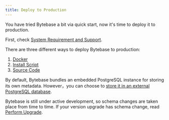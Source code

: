 ```yaml
---
title: Deploy to Production
---
```

You have tried Bytebase a bit via quick start, now it's time to deploy it to production.

First, check [System Requirement and Support](system-requirement-and-support).

There are three different ways to deploy Bytebase to production:
1. [Docker](install-with-docker)
2. [Install Script](install-script)
3. [Source Code](build-from-source)

By default, Bytebase bundles an embedded PostgreSQL instance for storing its own metadata. However，you can choose to [store it in an external PostgreSQL database](external-postgres).

Bytebase is still under active development, so schema changes are taken place from time to time. If your version upgrade has schema change, read [Perform Upgrade](perform-upgrade).